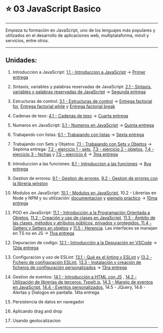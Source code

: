 # :star: 03 JavaScript Basico

---

Empieza tu formación en JavaScript, uno de los lenguajes más populares y utilizados en el desarrollo de aplicaciones web, multiplataforma, móvil y servicios, entre otros.

---

## Unidades:

1. Introduccion a JavaScript: [1.1 - Introduccion a JavaScript](https://github.com/eugenia1984/open_bootcamp/blob/main/03_javascript_basico/01_introduccion_javascript.md) -> [Primer entrega](https://github.com/eugenia1984/open_bootcamp/blob/main/03_javascript_basico/entregas/index.js)

2. Sintaxis, variables y palabras reservadas de JavaScript: [2.1 - Sintaxis, variables y palabras reservadas de JavaScript](https://github.com/eugenia1984/open_bootcamp/blob/main/03_javascript_basico/02_sintaxis_variables_palabras_reservadas.js) -> [Segunda entrega](https://github.com/eugenia1984/open_bootcamp/blob/main/03_javascript_basico/entregas/segunda_entrega.js)

3. Estructuras de control: [3.1 - Estructuras de control](https://github.com/eugenia1984/open_bootcamp/blob/main/03_javascript_basico/03_estructuras_de_control.js) -> [Entrega factorial for](https://github.com/eugenia1984/open_bootcamp/blob/main/03_javascript_basico/entregas/factorial_for.js), [Entrega factorial while](https://github.com/eugenia1984/open_bootcamp/blob/main/03_javascript_basico/entregas/factorial_while.js) y [Entrega factorial break](https://github.com/eugenia1984/open_bootcamp/blob/main/03_javascript_basico/entregas/factorial_break.js)

4. Cadenas de texo: [4.1 - Cadenas de texo](https://github.com/eugenia1984/open_bootcamp/blob/main/03_javascript_basico/04_cadenas_de_texto.js) ->  [Cuarta entrega](https://github.com/eugenia1984/open_bootcamp/blob/main/03_javascript_basico/entregas/cuarta_entrega.js)

5. Numeros en JavaScript: [5.1 - Numeros en JavaScript](https://github.com/eugenia1984/open_bootcamp/blob/main/03_javascript_basico/05numeros.js) ->  [Quinta entrega](https://github.com/eugenia1984/open_bootcamp/blob/main/03_javascript_basico/entregas/quinta_entrega.js)

6. Trabajando con listas: [6.1 - Trabajando con listas](https://github.com/eugenia1984/open_bootcamp/blob/main/03_javascript_basico/06_arrays.js) ->  [Sexta entrega](https://github.com/eugenia1984/open_bootcamp/blob/main/03_javascript_basico/entregas/sexta_entrega.js)

7. Trabajando con Sets y Objetos: [7.1 - Trabajando con Sets y Objetos](https://github.com/eugenia1984/open_bootcamp/blob/main/03_javascript_basico/07_sets_objetos.js) -> Septima entrega: [7.2 - ejercicio 1 - sets](https://github.com/eugenia1984/open_bootcamp/blob/main/03_javascript_basico/entregas/septima_entrega/conjuntos.js), [7.3 - ejercicio 2 - objetos](https://github.com/eugenia1984/open_bootcamp/blob/main/03_javascript_basico/entregas/septima_entrega/objetos.js),  [7.4 - ejercicio 3 - fechas](https://github.com/eugenia1984/open_bootcamp/blob/main/03_javascript_basico/entregas/septima_entrega/fechas.js) y [7.5 - ejercicio 4](https://github.com/eugenia1984/open_bootcamp/blob/main/03_javascript_basico/entregas/septima_entrega/ejercicio4.js) ->  [7ma entrega](https://github.com/eugenia1984/open_bootcamp/blob/main/03_javascript_basico/entregas/septima_entrega)

8. Introduccion a las funciones: [8.1 - Introduccion a las funciones](https://github.com/eugenia1984/open_bootcamp/blob/main/03_javascript_basico/08_funciones.js) ->  [8va entrega](https://github.com/eugenia1984/open_bootcamp/blob/main/03_javascript_basico/entregas/octava_entrega.js)

9. Gestion de errores: [9.1 - Gestion de errores](https://github.com/eugenia1984/open_bootcamp/blob/main/03_javascript_basico/09_gestion_errores.js), [9.2 - Gestion de errores con la libreria winston](https://github.com/eugenia1984/open_bootcamp/blob/main/03_javascript_basico/09-gestion-errores)

10. Modulos en JavaScript: [10.1 - Modulos en JavaScript](https://github.com/eugenia1984/open_bootcamp/blob/main/03_javascript_basico/10_modulos), 10.2 - Librerías en Node y NPM y su utilización: [documentacion](https://github.com/eugenia1984/open_bootcamp/blob/main/03_javascript_basico/10_modulos/README.md) y [ejemplo practico](https://github.com/eugenia1984/open_bootcamp/blob/main/03_javascript_basico/10_modulos/modulos-es6) ->  [10ma entrega](https://github.com/eugenia1984/open_bootcamp/blob/main/03_javascript_basico/entregas/decima_entrega)

11. POO en JavaScript: [11.1 - Introducción a la Programación Orientada a Objetos](https://github.com/eugenia1984/open_bootcamp/blob/main/03_javascript_basico/11_poo/index.js), [11.2 - Creación y uso de clases en JavaScript](https://github.com/eugenia1984/open_bootcamp/blob/main/03_javascript_basico/11_poo/instanciacion-clase.js), [11.3 - Ámbito de las clases, métodos y atributos públicos, privados y protegidos. 11.4 - Getters y Setters en objetos](https://github.com/eugenia1984/open_bootcamp/blob/main/03_javascript_basico/11_poo/atributos-metodos.js) y [11.5 - Herencia](https://github.com/eugenia1984/open_bootcamp/blob/main/03_javascript_basico/11_poo/herencia.js). Las interfaces se manejan en TS no en JS -> [11va entrega](https://github.com/eugenia1984/open_bootcamp/blob/main/03_javascript_basico/entregas/onceava_entrega.js)

12. Depuracion de codigo: [12.1 - Introducción a la Depuración en VSCode](https://github.com/eugenia1984/open_bootcamp/blob/main/03_javascript_basico/12_deputacion.js) -> [12da entrega](https://github.com/eugenia1984/open_bootcamp/blob/main/03_javascript_basico/entregas/12-entrega-depuracion.js)

13. Configuracion y uso de ESLint: [13.1 - Qué es el linting y ESLint](https://github.com/eugenia1984/open_bootcamp/blob/main/03_javascript_basico/13-eslint.js) y [13.2 - Fichero de configuración ESLint](https://github.com/eugenia1984/open_bootcamp/blob/main/03_javascript_basico/.eslint.json), [13.3 - Instalación y creación de ficheros de configuración personalizados](https://github.com/eugenia1984/open_bootcamp/blob/main/03_javascript_basico/13-eslint.js) -> [13ra entrega](https://github.com/eugenia1984/open_bootcamp/blob/main/03_javascript_basico/entregas/13-entrega)

14. Gestion de eventos: [14.1 - Introducción a HTML con JS](https://github.com/eugenia1984/open_bootcamp/tree/main/03_javascript_basico/14-eventos) , [14.2 - Utilización de librerías de terceros: TypeIt.js](https://github.com/eugenia1984/open_bootcamp/tree/main/03_javascript_basico/14-eventos/animation), [14.3 - Manejo de eventos en JavaScript](https://github.com/eugenia1984/open_bootcamp/tree/main/03_javascript_basico/14-eventos), [14.4 - Eventos personalizados](https://github.com/eugenia1984/open_bootcamp/tree/main/03_javascript_basico/14-eventos/event), 14.5 - JQuery, 14.6 - Alertas y Dialogos en pantalla. 14ta entrega

15. Persistencia de datos en navegador

16. Aplicando drag and drop

17. Usando geolocalizacion

---



